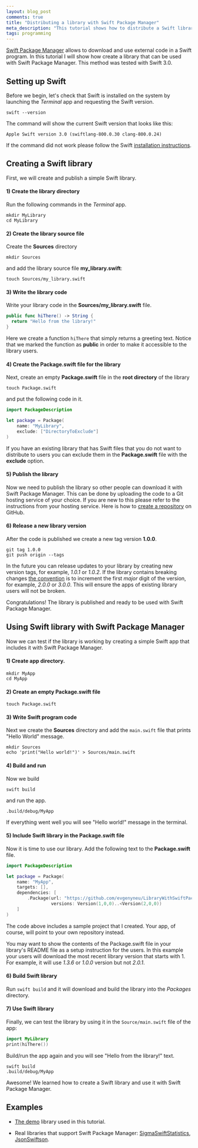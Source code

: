 ```yaml
---
layout: blog_post
comments: true
title: "Distributing a library with Swift Package Manager"
meta_description: "This tutorial shows how to distribute a Swift library with Swift Package Manager."
tags: programming
---
```



[Swift Package Manager](https://swift.org/package-manager/) allows to download and use external code in a Swift program. In this tutorial I will show how create a library that can be used with Swift Package Manager. This method was tested with Swift 3.0.

## Setting up Swift

Before we begin, let's check that Swift is installed on the system by launching the *Terminal* app and requesting the Swift version.

```
swift --version
```

The command will show the current Swift version that looks like this:

```
Apple Swift version 3.0 (swiftlang-800.0.30 clang-800.0.24)
```

If the command did not work please follow the Swift [installation instructions](https://swift.org/getting-started).

## Creating a Swift library

First, we will create and publish a simple Swift library.

#### 1) Create the library directory

Run the following commands in the *Terminal* app.

```
mkdir MyLibrary
cd MyLibrary
```

#### 2) Create the library source file


Create the **Sources** directory

```
mkdir Sources
```

and add the library source file **my_library.swift**:

```
touch Sources/my_library.swift
```


#### 3) Write the library code

Write your library code in the **Sources/my_library.swift** file.

```Swift
public func hiThere() -> String {
  return "Hello from the library!"
}
```

Here we create a function `hiThere` that simply returns a greeting text. Notice that we marked the function as **public** in order to make it accessible to the library users.


#### 4) Create the Package.swift file for the library

Next, create an empty **Package.swift** file in the **root directory** of the library

```
touch Package.swift
```

and put the following code in it.

```Swift
import PackageDescription

let package = Package(
    name: "MyLibrary",
    exclude: ["DirectoryToExclude"]
)
```

If you have an existing library that has Swift files that you do not want to distribute to users you can exclude them in the **Package.swift** file with the **exclude** option.


#### 5) Publish the library

Now we need to publish the library so other people can download it with Swift Package Manager. This can be done by uploading the code to a Git hosting service of your choice. If you are new to this please refer to the instructions from your hosting service. Here is how to [create a repository](https://help.github.com/articles/adding-an-existing-project-to-github-using-the-command-line/) on GitHub.

#### 6) Release a new library version


After the code is published we create a new tag version **1.0.0**.

```
git tag 1.0.0
git push origin --tags
```

In the future you can release updates to your library by creating new version tags, for example, *1.0.1* or *1.0.2*. If the library contains breaking changes [the convention](http://semver.org/) is to increment the first *major* digit of the version, for example, *2.0.0* or *3.0.0*. This will ensure the apps of existing library users will not be broken.

Congratulations! The library is published and ready to be used with Swift Package Manager.

## Using Swift library with Swift Package Manager

Now we can test if the library is working by creating a simple Swift app that includes it with Swift Package Manager.

#### 1) Create app directory.

```
mkdir MyApp
cd MyApp
```

#### 2) Create an empty Package.swift file

```
touch Package.swift
```

#### 3) Write Swift program code

Next we create the **Sources** directory and add the `main.swift` file that prints "Hello World" message.

```
mkdir Sources
echo 'print("Hello world!")' > Sources/main.swift
```


#### 4) Build and run

Now we build

```
swift build
```

and run the app.

```
.build/debug/MyApp
```

If everything went well you will see "Hello world!" message in the terminal.

#### 5) Include Swift library in the Package.swift file

Now it is time to use our library. Add the following text to the **Package.swift** file.

```Swift
import PackageDescription

let package = Package(
    name: "MyApp",
    targets: [],
    dependencies: [
        .Package(url: "https://github.com/evgenyneu/LibraryWithSwiftPackageManager.git",
                 versions: Version(1,0,0)..<Version(2,0,0))
    ]
)
```

The code above includes a sample project that I created. Your app, of course, will point to your own repository instead.

You may want to show the contents of the Package.swift file in your library's README file as a setup instruction for the users. In this example your users will download the most recent library version that starts with 1. For example, it will use *1.3.6* or *1.0.0* version but not *2.0.1*.

#### 6) Build Swift library

Run `swift build` and it will download and build the library into the *Packages* directory.


#### 7) Use Swift library

Finally, we can test the library by using it in the `Source/main.swift` file of the app:

```Swift
import MyLibrary
print(hiThere())
```

Build/run the app again and you will see "Hello from the library!" text.

```
swift build
.build/debug/MyApp
```

Awesome! We learned how to create a Swift library and use it with Swift Package Manager.


## Examples

* [The demo](https://github.com/evgenyneu/LibraryWithSwiftPackageManager) library used in this tutorial.

* Real libraries that support Swift Package Manager: [SigmaSwiftStatistics](https://github.com/evgenyneu/SigmaSwiftStatistics), [JsonSwiftson](https://github.com/evgenyneu/JsonSwiftson).


